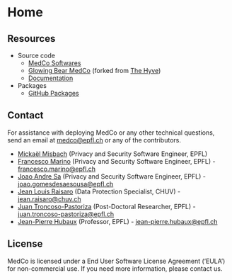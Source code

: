 # Home

## Resources

* Source code
  * [MedCo Softwares](https://github.com/ldsec/medco)
  * [Glowing Bear MedCo](https://github.com/ldsec/glowing-bear-medco) (forked from [The Hyve](https://github.com/thehyve/glowing-bear))
  * [Documentation](https://github.com/ldsec/medco-documentation)
* Packages
  * [GitHub Packages](https://github.com/orgs/ldsec/packages)

## Contact

For assistance with deploying MedCo or any other technical questions, send an email at [medco@epfl.ch](mailto:medco@epfl.ch) or any of the contributors.

* [Mickaël Misbach](https://github.com/mickmis) (Privacy and Security Software Engineer, EPFL)
* [Francesco Marino](https://github.com/sevsnap) (Privacy and Security Software Engineer, EPFL) - [francesco.marino@epfl.ch](mailto:francesco.marino%40epfl.ch)
* [Joao Andre Sa](https://github.com/JoaoAndreSa) (Privacy and Security Software Engineer, EPFL) - [joao.gomesdesaesousa@epfl.ch](mailto:joao.gomesdesaesousa%40epfl.ch)
* [Jean Louis Raisaro](https://github.com/JLRgithub) (Data Protection Specialist, CHUV) - [jean.raisaro@chuv.ch](mailto:jean.raisaro%40chuv.ch)
* [Juan Troncoso-Pastoriza](https://github.com/jrtroncoso) (Post-Doctoral Researcher, EPFL) - [juan.troncoso-pastoriza@epfl.ch](mailto:juan.troncoso-pastoriza%40epfl.ch)
* [Jean-Pierre Hubaux](https://people.epfl.ch/jean-pierre.hubaux) (Professor, EPFL) - [jean-pierre.hubaux@epfl.ch](mailto:jean-pierre.hubaux%40epfl.ch)

## License

MedCo is licensed under a End User Software License Agreement (‘EULA’) for non-commercial use. If you need more information, please contact us.
